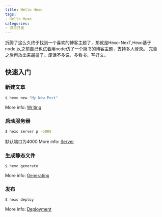 ```yaml
---
title: Hello Hexo
tags:
- Hello Hexo
categories:
- 项目开发
---
```

折腾了这么久终于找到一个喜欢的博客主题了，那就是Hexo-NexT,Hexo基于node.js,之前自己也试着用node仿了一个简书的博客主题，支持多人登录。
完善之后再放出来遛遛了。废话不多说，多看书，写好文。
<!-- more -->
## 快速入门

### 新建文章

``` bash
$ hexo new "My New Post"
```

More info: [Writing](https://hexo.io/docs/writing.html)

### 启动服务器

``` bash
$ hexo server p -5000
```
默认端口为4000
More info: [Server](https://hexo.io/docs/server.html)

### 生成静态文件

``` bash
$ hexo generate
```

More info: [Generating](https://hexo.io/docs/generating.html)

### 发布

``` bash
$ hexo deploy
```

More info: [Deployment](https://hexo.io/docs/deployment.html)
